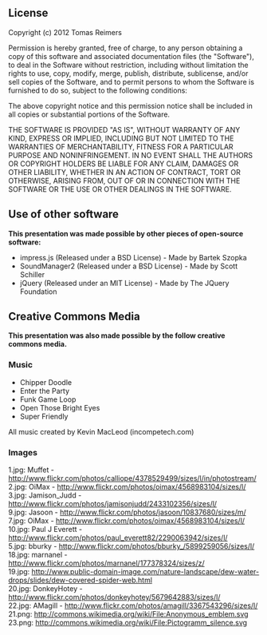## License

Copyright (c) 2012 Tomas Reimers

Permission is hereby granted, free of charge, to any person obtaining a copy of this software and associated documentation files (the "Software"), to deal in the Software without restriction, including without limitation the rights to use, copy, modify, merge, publish, distribute, sublicense, and/or sell copies of the Software, and to permit persons to whom the Software is furnished to do so, subject to the following conditions:

The above copyright notice and this permission notice shall be included in all copies or substantial portions of the Software.

THE SOFTWARE IS PROVIDED "AS IS", WITHOUT WARRANTY OF ANY KIND, EXPRESS OR IMPLIED, INCLUDING BUT NOT LIMITED TO THE WARRANTIES OF MERCHANTABILITY, FITNESS FOR A PARTICULAR PURPOSE AND NONINFRINGEMENT. IN NO EVENT SHALL THE AUTHORS OR COPYRIGHT HOLDERS BE LIABLE FOR ANY CLAIM, DAMAGES OR OTHER LIABILITY, WHETHER IN AN ACTION OF CONTRACT, TORT OR OTHERWISE, ARISING FROM, OUT OF OR IN CONNECTION WITH THE SOFTWARE OR THE USE OR OTHER DEALINGS IN THE SOFTWARE.

## Use of other software

**This presentation was made possible by other pieces of open-source software:**

* impress.js (Released under a BSD License) - Made by Bartek Szopka
* SoundManager2 (Released under a BSD License) - Made by Scott Schiller
* jQuery (Released under an MIT License) - Made by The JQuery Foundation

## Creative Commons Media

**This presentation was also made possible by the follow creative commons media.**

### Music

* Chipper Doodle
* Enter the Party
* Funk Game Loop
* Open Those Bright Eyes
* Super Friendly

All music created by Kevin MacLeod (incompetech.com)

### Images

1.jpg: Muffet - http://www.flickr.com/photos/calliope/4378529499/sizes/l/in/photostream/  
2.jpg: OiMax - http://www.flickr.com/photos/oimax/4568983104/sizes/l/  
3.jpg: Jamison_Judd - http://www.flickr.com/photos/jamisonjudd/2433102356/sizes/l/  
9.jpg: Jasoon - http://www.flickr.com/photos/jasoon/10837680/sizes/m/  
7.jpg: OiMax - http://www.flickr.com/photos/oimax/4568983104/sizes/l/  
10.jpg: Paul J Everett - http://www.flickr.com/photos/paul_everett82/2290063942/sizes/l/  
5.jpg: bburky - http://www.flickr.com/photos/bburky_/5899259056/sizes/l/  
18.jpg: marnanel - http://www.flickr.com/photos/marnanel/177378324/sizes/z/  
19.jpg: http://www.public-domain-image.com/nature-landscape/dew-water-drops/slides/dew-covered-spider-web.html  
20.jpg: DonkeyHotey - http://www.flickr.com/photos/donkeyhotey/5679642883/sizes/l/  
22.jpg: AMagill - http://www.flickr.com/photos/amagill/3367543296/sizes/l/  
21.png: http://commons.wikimedia.org/wiki/File:Anonymous_emblem.svg  
23.png: http://commons.wikimedia.org/wiki/File:Pictogramm_silence.svg  